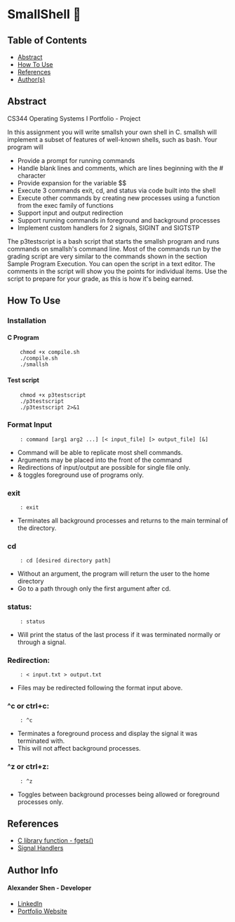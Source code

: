 # SmallShell 💾 

## Table of Contents
- [Abstract](#Abstract)
- [How To Use](#how-to-use)
- [References](#references)
- [Author(s)](#author-info)


## Abstract
CS344 Operating Systems I Portfolio - Project

In this assignment you will write smallsh your own shell in C. smallsh will implement a subset of features of well-known shells, such as bash. Your program will

- Provide a prompt for running commands
- Handle blank lines and comments, which are lines beginning with the # character
- Provide expansion for the variable $$
- Execute 3 commands exit, cd, and status via code built into the shell
- Execute other commands by creating new processes using a function from the exec family of functions
- Support input and output redirection
- Support running commands in foreground and background processes
- Implement custom handlers for 2 signals, SIGINT and SIGTSTP

The p3testscript is a bash script that starts the smallsh program and runs commands on smallsh's command line. Most of the commands run by the grading script are very similar to the commands shown in the section Sample Program Execution. You can open the script in a text editor. The comments in the script will show you the points for individual items. Use the script to prepare for your grade, as this is how it's being earned.

## How To Use

### Installation
#### C Program
```
	chmod +x compile.sh
	./compile.sh
	./smallsh
```
#### Test script
```
	chmod +x p3testscript
	./p3testscript
	./p3testscript 2>&1
```
### Format Input
```
    : command [arg1 arg2 ...] [< input_file] [> output_file] [&]
```
- Command will be able to replicate most shell commands.
- Arguments may be placed into the front of the command
- Redirections of input/output are possible for single file only.
- & toggles foreground use of programs only.
    
### exit
```
    : exit
```
- Terminates all background processes and returns to the main terminal of the directory.

### cd
```
    : cd [desired directory path]
```
- Without an argument, the program will return the user to the home directory
- Go to a path through only the first argument after cd.

### status:
```
    : status
```
- Will print the status of the last process if it was terminated normally or through a signal.

### Redirection:
```
	: < input.txt > output.txt
```
- Files may be redirected following the format input above.

### ^c or ctrl+c:
```
	: ^c
```
- Terminates a foreground process and display the signal it was terminated with.
- This will not affect background processes.

### ^z or ctrl+z:
```
	: ^z
```
- Toggles between background processes being allowed or foreground processes only.

## References

- [C library function - fgets()](https://www.tutorialspoint.com/c_standard_library/c_function_fgets.htm)
- [Signal Handlers](https://linuxhint.com/signal_handlers_c_programming_language/)

## Author Info
#### Alexander Shen - Developer
- [LinkedIn](https://www.linkedin.com/in/shenalexw/)
- [Portfolio Website](https://shenalexw.github.io/)
